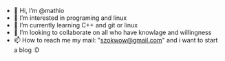 - 👋 Hi, I’m @mathio
- 👀 I’m interested in programing and linux
- 🌱 I’m currently learning C++ and git or linux 
- 💞️ I’m looking to collaborate on all who have knowlage and willingness 
- 📫 How to reach me my mail: "szokwow@gmail.com" and i want to start a blog :D

<!---ho 
matioau/matioau is a ✨ special ✨ repository because its `README.md` (this file) appears on your GitHub profile.
You can click the Preview link to take a look at your changes.
--->
